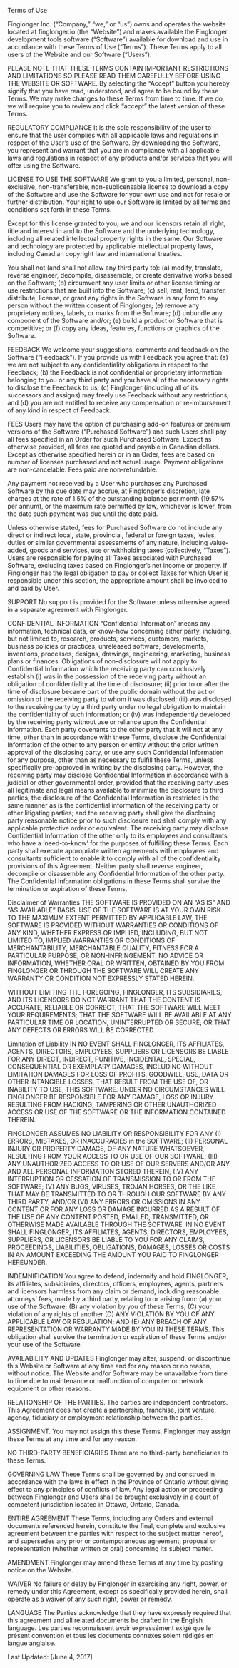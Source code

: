 Terms of Use

Finglonger Inc. (“Company,” “we,” or “us”) owns and operates the website located at finglonger.io (the “Website”) and makes available the Finglonger development tools software (“Software”) available for download and use in accordance with these Terms of Use (“Terms”). These Terms apply to all users of the Website and our Software (“Users”).

PLEASE NOTE THAT THESE TERMS CONTAIN IMPORTANT RESTRICTIONS AND LIMITATIONS SO PLEASE READ THEM CAREFULLY BEFORE USING THE WEBSITE OR SOFTWARE. By selecting the “Accept” button you hereby signify that you have read, understood, and agree to be bound by these Terms. We may make changes to these Terms from time to time. If we do, we will require you to review and click “accept” the latest version of these Terms.

REGULATORY COMPLIANCE
It is the sole responsibility of the user to ensure that the user complies with all applicable laws and regulations in respect of the User’s use of the Software. By downloading the Software, you represent and warrant that you are in compliance with all applicable laws and regulations in respect of any products and/or services that you will offer using the Software.

LICENSE TO USE THE SOFTWARE
We grant to you a limited, personal, non-exclusive, non-transferable, non-sublicensable license to download a copy of the Software and use the Software for your own use and not for resale or further distribution. Your right to use our Software is limited by all terms and conditions set forth in these Terms.

Except for this license granted to you, we and our licensors retain all right, title and interest in and to the Software and the underlying technology, including all related intellectual property rights in the same. Our Software and technology are protected by applicable intellectual property laws, including Canadian copyright law and international treaties.

You shall not (and shall not allow any third party to): (a) modify, translate, reverse engineer, decompile, disassemble, or create derivative works based on the Software; (b) circumvent any user limits or other license timing or use restrictions that are built into the Software; (c) sell, rent, lend, transfer, distribute, license, or grant any rights in the Software in any form to any person without the written consent of Finglonger; (e) remove any proprietary notices, labels, or marks from the Software; (d) unbundle any component of the Software and/or; (e) build a product or Software that is competitive; or (f) copy any ideas, features, functions or graphics of the Software.

FEEDBACK
We welcome your suggestions, comments and feedback on the Software (“Feedback”). If you provide us with Feedback you agree that: (a) we are not subject to any confidentiality obligations in respect to the Feedback; (b) the Feedback is not confidential or proprietary information belonging to you or any third party and you have all of the necessary rights to disclose the Feedback to us; (c) Finglonger (including all of its successors and assigns) may freely use Feedback without any restrictions; and (d) you are not entitled to receive any compensation or re-imbursement of any kind in respect of Feedback.

FEES
Users may have the option of purchasing add-on features or premium versions of the Software (“Purchased Software”) and such Users shall pay all fees specified in an Order for such Purchased Software. Except as otherwise provided, all fees are quoted and payable in Canadian dollars. Except as otherwise specified herein or in an Order, fees are based on number of licenses purchased and not actual usage. Payment obligations are non-cancelable. Fees paid are non-refundable.

Any payment not received by a User who purchases any Purchased Software by the due date may accrue, at Finglonger’s discretion, late charges at the rate of 1.5% of the outstanding balance per month (19.57% per annum), or the maximum rate permitted by law, whichever is lower, from the date such payment was due until the date paid.

Unless otherwise stated, fees for Purchased Software do not include any direct or indirect local, state, provincial, federal or foreign taxes, levies, duties or similar governmental assessments of any nature, including value-added, goods and services, use or withholding taxes (collectively, “Taxes”). Users are responsible for paying all Taxes associated with Purchased Software, excluding taxes based on Finglonger’s net income or property. If Finglonger has the legal obligation to pay or collect Taxes for which User is responsible under this section, the appropriate amount shall be invoiced to and paid by User.

SUPPORT
No support is provided for the Software unless otherwise agreed in a separate agreement with Finglonger.

CONFIDENTIAL INFORMATION
“Confidential Information” means any information, technical data, or know-how concerning either party, including, but not limited to, research, products, services, customers, markets, business policies or practices, unreleased software, developments, inventions, processes, designs, drawings, engineering, marketing, business plans or finances. Obligations of non-disclosure will not apply to Confidential Information which the receiving party can conclusively establish (i) was in the possession of the receiving party without an obligation of confidentiality at the time of disclosure; (ii) prior to or after the time of disclosure became part of the public domain without the act or omission of the receiving party to whom it was disclosed; (iii) was disclosed to the receiving party by a third party under no legal obligation to maintain the confidentiality of such information; or (iv) was independently developed by the receiving party without use or reliance upon the Confidential Information.
Each party covenants to the other party that it will not at any time, other than in accordance with these Terms, disclose the Confidential Information of the other to any person or entity without the prior written approval of the disclosing party, or use any such Confidential Information for any purpose, other than as necessary to fulfill these Terms, unless specifically pre-approved in writing by the disclosing party. However, the receiving party may disclose Confidential Information in accordance with a judicial or other governmental order, provided that the receiving party uses all legitimate and legal means available to minimize the disclosure to third parties, the disclosure of the Confidential Information is restricted in the same manner as is the confidential information of the receiving party or other litigating parties; and the receiving party shall give the disclosing party reasonable notice prior to such disclosure and shall comply with any applicable protective order or equivalent.
The receiving party may disclose Confidential Information of the other only to its employees and consultants who have a ‘need-to-know’ for the purposes of fulfilling these Terms. Each party shall execute appropriate written agreements with employees and consultants sufficient to enable it to comply with all of the confidentiality provisions of this Agreement. Neither party shall reverse engineer, decompile or disassemble any Confidential Information of the other party. The Confidential Information obligations in these Terms shall survive the termination or expiration of these Terms.

Disclaimer of Warranties
THE SOFTWARE IS PROVIDED ON AN “AS IS” AND “AS AVAILABLE” BASIS. USE OF THE SOFTWARE IS AT YOUR OWN RISK. TO THE MAXIMUM EXTENT PERMITTED BY APPLICABLE LAW, THE SOFTWARE IS PROVIDED WITHOUT WARRANTIES OR CONDITIONS OF ANY KIND, WHETHER EXPRESS OR IMPLIED, INCLUDING, BUT NOT LIMITED TO, IMPLIED WARRANTIES OR CONDITIONS OF MERCHANTABILITY, MERCHANTABLE QUALITY, FITNESS FOR A PARTICULAR PURPOSE, OR NON-INFRINGEMENT. NO ADVICE OR INFORMATION, WHETHER ORAL OR WRITTEN, OBTAINED BY YOU FROM FINGLONGER OR THROUGH THE SOFTWARE WILL CREATE ANY WARRANTY OR CONDITION NOT EXPRESSLY STATED HEREIN.

WITHOUT LIMITING THE FOREGOING, FINGLONGER, ITS SUBSIDIARIES, AND ITS LICENSORS DO NOT WARRANT THAT THE CONTENT IS ACCURATE, RELIABLE OR CORRECT; THAT THE SOFTWARE WILL MEET YOUR REQUIREMENTS; THAT THE SOFTWARE WILL BE AVAILABLE AT ANY PARTICULAR TIME OR LOCATION, UNINTERRUPTED OR SECURE; OR THAT ANY DEFECTS OR ERRORS WILL BE CORRECTED.

Limitation of Liability
IN NO EVENT SHALL FINGLONGER, ITS AFFILIATES, AGENTS, DIRECTORS, EMPLOYEES, SUPPLIERS OR LICENSORS BE LIABLE FOR ANY DIRECT, INDIRECT, PUNITIVE, INCIDENTAL, SPECIAL, CONSEQUENTIAL OR EXEMPLARY DAMAGES, INCLUDING WITHOUT LIMITATION DAMAGES FOR LOSS OF PROFITS, GOODWILL, USE, DATA OR OTHER INTANGIBLE LOSSES, THAT RESULT FROM THE USE OF, OR INABILITY TO USE, THIS SOFTWARE. UNDER NO CIRCUMSTANCES WILL FINGLONGER BE RESPONSIBLE FOR ANY DAMAGE, LOSS OR INJURY RESULTING FROM HACKING, TAMPERING OR OTHER UNAUTHORIZED ACCESS OR USE OF THE SOFTWARE OR THE INFORMATION CONTAINED THEREIN.

FINGLONGER ASSUMES NO LIABILITY OR RESPONSIBILITY FOR ANY (I) ERRORS, MISTAKES, OR INACCURACIES in the SOFTWARE; (II) PERSONAL INJURY OR PROPERTY DAMAGE, OF ANY NATURE WHATSOEVER, RESULTING FROM YOUR ACCESS TO OR USE OF OUR SOFTWARE; (III) ANY UNAUTHORIZED ACCESS TO OR USE OF OUR SERVERS AND/OR ANY AND ALL PERSONAL INFORMATION STORED THEREIN; (IV) ANY INTERRUPTION OR CESSATION OF TRANSMISSION TO OR FROM THE SOFTWARE; (V) ANY BUGS, VIRUSES, TROJAN HORSES, OR THE LIKE THAT MAY BE TRANSMITTED TO OR THROUGH OUR SOFTWARE BY ANY THIRD PARTY; AND/OR (VI) ANY ERRORS OR OMISSIONS IN ANY CONTENT OR FOR ANY LOSS OR DAMAGE INCURRED AS A RESULT OF THE USE OF ANY CONTENT POSTED, EMAILED, TRANSMITTED, OR OTHERWISE MADE AVAILABLE THROUGH THE SOFTWARE. IN NO EVENT SHALL FINGLONGER, ITS AFFILIATES, AGENTS, DIRECTORS, EMPLOYEES, SUPPLIERS, OR LICENSORS BE LIABLE TO YOU FOR ANY CLAIMS, PROCEEDINGS, LIABILITIES, OBLIGATIONS, DAMAGES, LOSSES OR COSTS IN AN AMOUNT EXCEEDING THE AMOUNT YOU PAID TO FINGLONGER HEREUNDER.

INDEMNIFICATION
You agree to defend, indemnify and hold FINGLONGER, its affiliates, subsidiaries, directors, officers, employees, agents, partners and licensors harmless from any claim or demand, including reasonable attorneys’ fees, made by a third party, relating to or arising from: (a) your use of the Software; (B) any violation by you of these Terms; (C) your violation of any rights of another (D) ANY VIOLATION BY YOU OF ANY APPLICABLE LAW OR REGULATION; AND (E) ANY BREACH OF ANY REPRESENTATION OR WARRANTY MADE BY YOU IN THESE TERMS. This obligation shall survive the termination or expiration of these Terms and/or your use of the Software.

AVAILABILITY AND UPDATES
Finglonger may alter, suspend, or discontinue this Website or Software at any time and for any reason or no reason, without notice. The Website and/or Software may be unavailable from time to time due to maintenance or malfunction of computer or network equipment or other reasons.

RELATIONSHIP OF THE PARTIES.
The parties are independent contractors. This Agreement does not create a partnership, franchise, joint venture, agency, fiduciary or employment relationship between the parties.

ASSIGNMENT.
You may not assign this these Terms. Finglonger may assign these Terms at any time and for any reason.

NO THIRD-PARTY BENEFICIARIES
There are no third-party beneficiaries to these Terms.

GOVERNING LAW
These Terms shall be governed by and construed in accordance with the laws in effect in the Province of Ontario without giving effect to any principles of conflicts of law. Any legal action or proceeding between Finglonger and Users shall be brought exclusively in a court of competent jurisdiction located in Ottawa, Ontario, Canada.

ENTIRE AGREEMENT
These Terms, including any Orders and external documents referenced herein, constitute the final, complete and exclusive agreement between the parties with respect to the subject matter hereof, and supersedes any prior or contemporaneous agreement, proposal or representation (whether written or oral) concerning its subject matter.

AMENDMENT
Finglonger may amend these Terms at any time by posting notice on the Website.

WAIVER
No failure or delay by Finglonger in exercising any right, power, or remedy under this Agreement, except as specifically provided herein, shall operate as a waiver of any such right, power or remedy.

LANGUAGE
The Parties acknowledge that they have expressly required that this agreement and all related documents be drafted in the English language. Les parties reconnaissent avoir expressément exigé que le présent convention et tous les documents connexes soient rédigés en langue anglaise.

Last Updated: [June 4, 2017]
